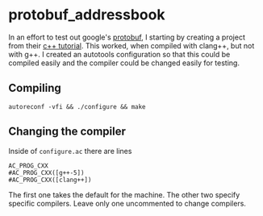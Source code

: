 # protobuf_addressbook

In an effort to test out google's [protobuf](https://github.com/google/protobuf), I starting by creating a project from their [c++ tutorial](https://developers.google.com/protocol-buffers/docs/cpptutorial).  This worked, when compiled with clang++, but not with g++.  I created an autotools configuration so that this could be compiled easily and the compiler could be changed easily for testing.

## Compiling

```
autoreconf -vfi && ./configure && make
```

## Changing the compiler

Inside of `configure.ac` there are lines
```
AC_PROG_CXX
#AC_PROG_CXX([g++-5])
#AC_PROG_CXX([clang++])
```

The first one takes the default for the machine.  The other two specify specific compilers.  Leave only one uncommented to change compilers.

